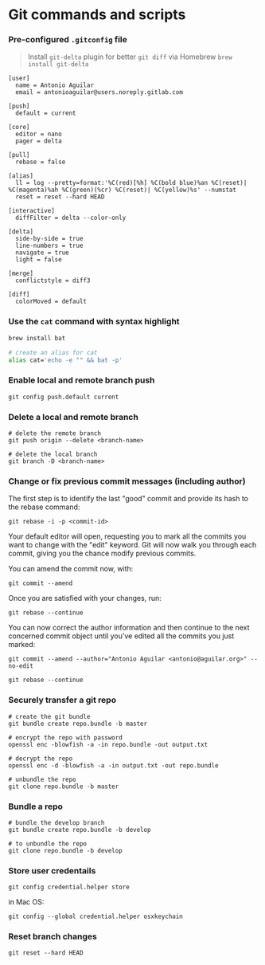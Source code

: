 # Git commands and scripts

### Pre-configured `.gitconfig` file

> Install `git-delta` plugin for better `git diff` via Homebrew `brew install git-delta`

```
[user]
  name = Antonio Aguilar
  email = antonioaguilar@users.noreply.gitlab.com

[push]
  default = current

[core]
  editor = nano
  pager = delta

[pull]
  rebase = false

[alias]
  ll = log --pretty=format:'%C(red)[%h] %C(bold blue)%an %C(reset)| %C(magenta)%ah %C(green)(%cr) %C(reset)| %C(yellow)%s' --numstat
  reset = reset --hard HEAD

[interactive]
  diffFilter = delta --color-only

[delta]
  side-by-side = true
  line-numbers = true
  navigate = true
  light = false

[merge]
  conflictstyle = diff3

[diff]
  colorMoved = default
```

### Use the `cat` command with syntax highlight

```bash
brew install bat

# create an alias for cat
alias cat='echo -e "" && bat -p'
```

### Enable local and remote branch push

```
git config push.default current
```

### Delete a local and remote branch

```
# delete the remote branch
git push origin --delete <branch-name> 

# delete the local branch 
git branch -D <branch-name>
```

### Change or fix previous commit messages (including author)

The first step is to identify the last "good" commit and provide its hash to the rebase command:

```
git rebase -i -p <commit-id>
```

Your default editor will open, requesting you to mark all the commits you want to change with the "edit" keyword. Git will now walk you through each commit, giving you the chance modify previous commits.

You can amend the commit now, with:

```
git commit --amend
```

Once you are satisfied with your changes, run:

```
git rebase --continue
```

You can now correct the author information and then continue to the next concerned commit object until you've edited all the commits you just marked:

```
git commit --amend --author="Antonio Aguilar <antonio@aguilar.org>" --no-edit

git rebase --continue
```

### Securely transfer a git repo 

```
# create the git bundle
git bundle create repo.bundle -b master

# encrypt the repo with password
openssl enc -blowfish -a -in repo.bundle -out output.txt

# decrypt the repo
openssl enc -d -blowfish -a -in output.txt -out repo.bundle

# unbundle the repo
git clone repo.bundle -b master
```

### Bundle a repo

```
# bundle the develop branch
git bundle create repo.bundle -b develop
```

```
# to unbundle the repo
git clone repo.bundle -b develop
```

### Store user credentails 

```
git config credential.helper store
```

in Mac OS:

```
git config --global credential.helper osxkeychain
```

### Reset branch changes

```
git reset --hard HEAD
```

